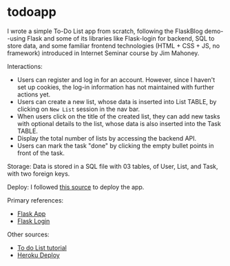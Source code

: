 # todoapp
I wrote a simple To-Do List app from scratch, following the FlaskBlog demo--using Flask and some of its libraries like Flask-login for backend, SQL to store data, and some familiar frontend technologies (HTML + CSS + JS, no framework) introduced in Internet Seminar course by Jim Mahoney. 

Interactions:
  - Users can register and log in for an account. However, since I haven't set up cookies, the log-in information has not maintained with further actions yet.
  - Users can create a new list, whose data is inserted into List TABLE, by clicking on `New List` session in the nav bar.
  - When users click on the title of the created list, they can add new tasks with optional details to the list, whose data is also inserted into the Task TABLE.
  - Display the total number of lists by accessing the backend API.
  - Users can mark the task "done" by clicking the empty bullet points in front of the task.
        

Storage: Data is stored in a SQL file with 03 tables, of User, List, and Task, with two foreign keys.

Deploy: I followed [this source](https://medium.com/the-andela-way/deploying-a-python-flask-app-to-heroku-41250bda27d0) to deploy the app.

Primary references:
- [Flask App](https://www.digitalocean.com/community/tutorials/how-to-make-a-web-application-using-flask-in-python-3)
- [Flask Login](https://www.digitalocean.com/community/tutorials/how-to-add-authentication-to-your-app-with-flask-login)

Other sources:
- [To do List tutorial](https://www.digitalocean.com/community/tutorials/how-to-make-a-web-application-using-flask-in-python-3)
- [Heroku Deploy](https://medium.com/the-andela-way/deploying-a-python-flask-app-to-heroku-41250bda27d0)

